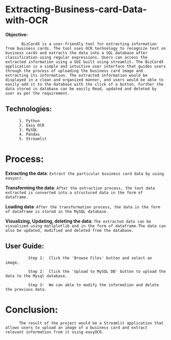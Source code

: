 # Extracting-Business-card-Data-with-OCR
**Objective:**
          
           BizCardX is a user-friendly tool for extracting information from business cards. The tool uses OCR technology to recognize text on business cards and extracts the data into a SQL database after classification using regular expressions. Users can access the extracted information using a GUI built using streamlit. The BizCardX application is a simple and intuitive user interface that guides users through the process of uploading the business card image and extracting its information. The extracted information would be displayed in a clean and organized manner, and users would be able to easily add it to the database with the click of a button. Further the data stored in database can be easily Read, updated and deleted by user as per the requirement.

## Technologies:
          1. Python
          2. Easy OCR
          3. MySQL
          4. Pandas
          5. Streamlit
# Process:
**Extracting the data**: `Extract the particular business card data by using easyocr.`

**Transforming the data**: `After the extraction process, the text data extracted is converted into a structured data in the form of dataframe.`

**Loading data**: `After the transformation process, the data in the form of dataframe is stored in the MySQL database.`

**Visualizing, Updating, deleting the data**: `The extracted data can be visualized using matlplotlib and in the form of dataframe.The data can also be updated, modified and deleted from the database.`
            
 ## User Guide:
              Step 1:  Click the 'Browse Files' button and select an image.
              
              Step 2:  Click the 'Upload to MySQL DB' button to upload the data to the Mysql database.
              
              Step 3:  We can able to modify the information and delete the previous data.

# Conclusion:
          The result of the project would be a Streamlit application that allows users to upload an image of a business card and extract relevant information from it using easyOCR. 

              
              
